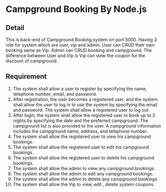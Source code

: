 # Campground Booking By Node.js

## Detail
This is back-end of Campground Booking system on port 5000. Having 3 role for system which are user, vip and admin. User can CRUD their own booking same as Vip. Admin can CRUD booking and campground.
The diiference between User and Vip is Vip can view the coupon for the discount of campground.

## Requirement
1. The system shall allow a user to register by specifying the name, telephone number, email, and
password.
2. After registration, the user becomes a registered user, and the system shall allow the user to log in to
use the system by specifying the email and password. The system shall allow a registered user to log
out.
3. After login, the system shall allow the registered user to book up to 3 nights by specifying the date and
the preferred campground. The campground list is also provided to the user. A campground
information includes the campground name, address, and telephone number.
4. The system shall allow the registered user to view his campground bookings.
5. The system shall allow the registered user to edit his campground bookings.
6. The system shall allow the registered user to delete his campground bookings.
7. The system shall allow the admin to view any campground bookings.
8. The system shall allow the admin to edit any campground bookings.
9. The system shall allow the admin to delete any campground bookings.
10. The system shall allow the Vip to view, edit , delete system coupons.
